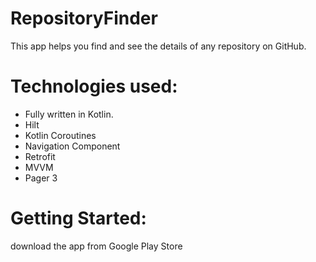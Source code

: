 # RepositoryFinder
This app helps you find and see the details of any repository on GitHub.

# Technologies used:
- Fully written in Kotlin.
- Hilt
- Kotlin Coroutines
- Navigation Component
- Retrofit
- MVVM
- Pager 3
# Getting Started:
download the app from Google Play Store
